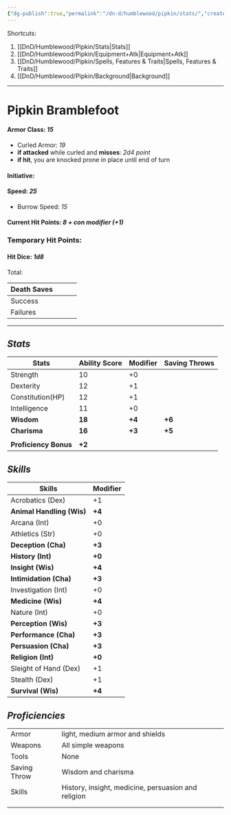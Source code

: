 ```yaml
---
{"dg-publish":true,"permalink":"/dn-d/humblewood/pipkin/stats/","created":"2025-05-04T20:11:11.330-07:00","updated":"2025-05-04T20:17:05.422-07:00"}
---
```


Shortcuts:
1. [[DnD/Humblewood/Pipkin/Stats\|Stats]]
2. [[DnD/Humblewood/Pipkin/Equipment+Atk\|Equipment+Atk]]
3. [[DnD/Humblewood/Pipkin/Spells, Features & Traits\|Spells, Features & Traits]]
4. [[DnD/Humblewood/Pipkin/Background\|Background]]

---
# Pipkin Bramblefoot

#### Armor Class: *15*
- Curled Armor: *19*
- **if attacked** while curled and **misses**: *2d4 point*
- **if hit**, you are knocked prone in place until end of turn
#### Initiative:
#### Speed: *25*
- Burrow Speed: *15*
#### Current Hit Points: *8 + con modifier (+1)*

### Temporary Hit Points:

#### Hit Dice: *1d8*
Total: 

| Death Saves |     |     |     |
| ----------- | --- | --- | --- |
| Success     |     |     |     |
| Failures    |     |     |     |

---
## *Stats*

| Stats                 | Ability Score | Modifier | Saving Throws |
| --------------------- | ------------- | -------- | ------------- |
| Strength              | 10            | +0       |               |
| Dexterity             | 12            | +1       |               |
| Constitution(HP)      | 12            | +1       |               |
| Intelligence          | 11            | +0       |               |
| **Wisdom**            | **18**        | **+4**   | **+6**        |
| **Charisma**          | **16**        | **+3**   | **+5**        |
|                       |               |          |               |
| **Proficiency Bonus** | **+2**        |          |               |

## *Skills*

| Skills                    | Modifier |
| ------------------------- | -------- |
| Acrobatics (Dex)          | +1       |
| **Animal Handling (Wis)** | **+4**   |
| Arcana (Int)              | +0       |
| Athletics (Str)           | +0       |
| **Deception (Cha)**       | **+3**   |
| **History (Int)**         | **+0**   |
| **Insight (Wis)**         | **+4**   |
| **Intimidation (Cha)**    | **+3**   |
| Investigation (Int)       | +0       |
| **Medicine (Wis)**        | **+4**   |
| Nature (Int)              | +0       |
| **Perception (Wis)**      | **+3**   |
| **Performance (Cha)**     | **+3**   |
| **Persuasion (Cha)**      | **+3**   |
| **Religion (Int)**        | **+0**   |
| Sleight of Hand (Dex)     | +1       |
| Stealth (Dex)             | +1       |
| **Survival (Wis)**        | **+4**   |

## *Proficiencies*

|              |                                                     |
| ------------ | --------------------------------------------------- |
| Armor        | light, medium armor and shields                     |
| Weapons      | All simple weapons                                  |
| Tools        | None                                                |
| Saving Throw | Wisdom and charisma                                 |
| Skills       | History, insight, medicine, persuasion and religion |
|              |                                                     |
|              |                                                     |



